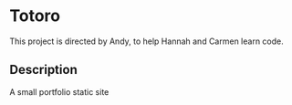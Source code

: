 # Totoro
This project is directed by Andy, to help Hannah and Carmen learn code.
## Description
A small portfolio static site 
